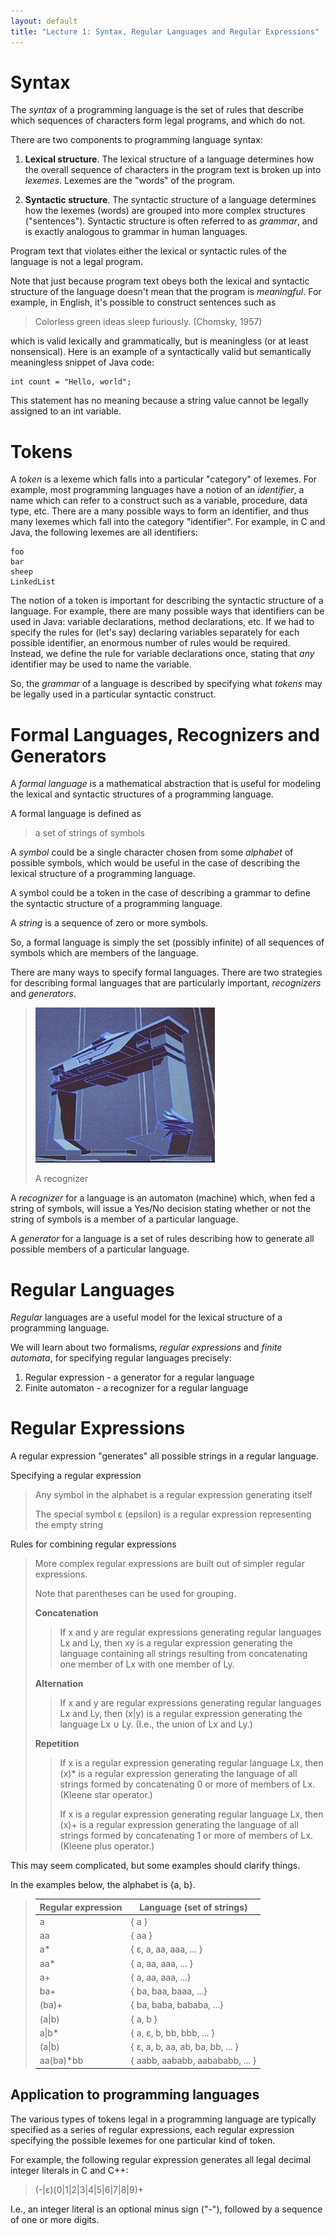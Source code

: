 ```yaml
---
layout: default
title: "Lecture 1: Syntax, Regular Languages and Regular Expressions"
---
```


Syntax
======

The *syntax* of a programming language is the set of rules that describe which sequences of characters form legal programs, and which do not.

There are two components to programming language syntax:

1.  **Lexical structure**. The lexical structure of a language determines how the overall sequence of characters in the program text is broken up into *lexemes*. Lexemes are the "words" of the program.

2.  **Syntactic structure**. The syntactic structure of a language determines how the lexemes (words) are grouped into more complex structures ("sentences"). Syntactic structure is often referred to as *grammar*, and is exactly analogous to grammar in human languages.

Program text that violates either the lexical or syntactic rules of the language is not a legal program.

Note that just because program text obeys both the lexical and syntactic structure of the language doesn't mean that the program is *meaningful*. For example, in English, it's possible to construct sentences such as

> Colorless green ideas sleep furiously. (Chomsky, 1957)

which is valid lexically and grammatically, but is meaningless (or at least nonsensical). Here is an example of a syntactically valid but semantically meaningless snippet of Java code:

    int count = "Hello, world";

This statement has no meaning because a string value cannot be legally assigned to an int variable.

Tokens
======

A *token* is a lexeme which falls into a particular "category" of lexemes. For example, most programming languages have a notion of an *identifier*, a name which can refer to a construct such as a variable, procedure, data type, etc. There are a many possible ways to form an identifier, and thus many lexemes which fall into the category "identifier". For example, in C and Java, the following lexemes are all identifiers:

    foo
    bar
    sheep
    LinkedList

The notion of a token is important for describing the syntactic structure of a language. For example, there are many possible ways that identifiers can be used in Java: variable declarations, method declarations, etc. If we had to specify the rules for (let's say) declaring variables separately for each possible identifier, an enormous number of rules would be required. Instead, we define the rule for variable declarations once, stating that *any* identifier may be used to name the variable.

So, the *grammar* of a language is described by specifying what *tokens* may be legally used in a particular syntactic construct.

Formal Languages, Recognizers and Generators
============================================

A *formal language* is a mathematical abstraction that is useful for modeling the lexical and syntactic structures of a programming language.

A formal language is defined as

> a set of strings of symbols

A *symbol* could be a single character chosen from some *alphabet* of possible symbols, which would be useful in the case of describing the lexical structure of a programming language.

A symbol could be a token in the case of describing a grammar to define the syntactic structure of a programming language.

A *string* is a sequence of zero or more symbols.

So, a formal language is simply the set (possibly infinite) of all sequences of symbols which are members of the language.

There are many ways to specify formal languages. There are two strategies for describing formal languages that are particularly important, *recognizers* and *generators*.

> ![image](img/Recognizer.jpg)
>
> A recognizer

A *recognizer* for a language is an automaton (machine) which, when fed a string of symbols, will issue a Yes/No decision stating whether or not the string of symbols is a member of a particular language.

A *generator* for a language is a set of rules describing how to generate all possible members of a particular language.

Regular Languages
=================

*Regular* languages are a useful model for the lexical structure of a programming language.

We will learn about two formalisms, *regular expressions* and *finite automata*, for specifying regular languages precisely:

1.  Regular expression - a generator for a regular language
2.  Finite automaton - a recognizer for a regular language

Regular Expressions
===================

A regular expression "generates" all possible strings in a regular language.

Specifying a regular expression

> Any symbol in the alphabet is a regular expression generating itself
>
> The special symbol &epsilon; (epsilon) is a regular expression representing the empty string

Rules for combining regular expressions

> More complex regular expressions are built out of simpler regular expressions.
>
> Note that parentheses can be used for grouping.
>
> **Concatenation**
>
> > If x and y are regular expressions generating regular languages Lx and Ly, then xy is a regular expression generating the language containing all strings resulting from concatenating one member of Lx with one member of Ly.
>
> **Alternation**
>
> > If x and y are regular expressions generating regular languages Lx and Ly, then (x|y) is a regular expression generating the language Lx ∪ Ly. (I.e., the union of Lx and Ly.)
>
> **Repetition**
>
> > If x is a regular expression generating regular language Lx, then (x)\* is a regular expression generating the language of all strings formed by concatenating 0 or more of members of Lx. (Kleene star operator.)
> >
> > If x is a regular expression generating regular language Lx, then (x)+ is a regular expression generating the language of all strings formed by concatenating 1 or more of members of Lx. (Kleene plus operator.)

This may seem complicated, but some examples should clarify things.

In the examples below, the alphabet is {a, b}.

> Regular expression | Language (set of strings)
> ------------------ | -------------------------
> a | { a }
> aa | { aa }
> a\* | { &epsilon;, a, aa, aaa, ... }
> aa\* | { a, aa, aaa, ... }
> a+ | { a, aa, aaa, ...}
> ba+ | { ba, baa, baaa, ...}
> (ba)+ | { ba, baba, bababa, ...}
> (a&#124;b) | { a, b }
> a&#124;b\* | { a, &epsilon;, b, bb, bbb, ... }
> (a&#124;b) | { &epsilon;, a, b, aa, ab, ba, bb, ... }
> aa(ba)\*bb | { aabb, aababb, aabababb, ... }

Application to programming languages
------------------------------------

The various types of tokens legal in a programming language are typically specified as a series of regular expressions, each regular expression specifying the possible lexemes for one particular kind of token.

For example, the following regular expression generates all legal decimal integer literals in C and C++:

> (-|&epsilon;)(0|1|2|3|4|5|6|7|8|9)+

I.e., an integer literal is an optional minus sign ("-"), followed by a sequence of one or more digits.

